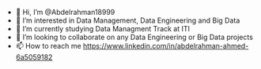 - 👋 Hi, I’m @Abdelrahman18999
- 👀 I’m interested in Data Management, Data Engineering and Big Data
- 🌱 I’m currently studying Data Managment Track at ITI
- 💞️ I’m looking to collaborate on any Data Engineering or Big Data projects
- 📫 How to reach me https://www.linkedin.com/in/abdelrahman-ahmed-6a5059182

<!---
Abdelrahman18999/Abdelrahman18999 is a ✨ special ✨ repository because its `README.md` (this file) appears on your GitHub profile.
You can click the Preview link to take a look at your changes.
--->
